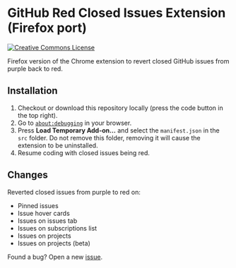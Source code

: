 # GitHub Red Closed Issues Extension (Firefox port)

[![Creative Commons License](https://i.creativecommons.org/l/by-nc-sa/4.0/88x31.png)](http://creativecommons.org/licenses/by-nc-sa/4.0/)

Firefox version of the Chrome extension to revert closed GitHub issues from purple back to red.

## Installation

1. Checkout or download this repository locally (press the code button in the top right).
2. Go to [`about:debugging`](https://developer.mozilla.org/en-US/docs/Tools/about:debugging) in your browser.
3. Press **Load Temporary Add-on…** and select the `manifest.json` in the `src` folder. Do not remove this folder, removing it will cause the extension to be uninstalled.
4. Resume coding with closed issues being red.
## Changes

Reverted closed issues from purple to red on:
- Pinned issues
- Issue hover cards
- Issues on issues tab
- Issues on subscriptions list
- Issues on projects
- Issues on projects (beta)

Found a bug? Open a new [issue](https://github.com/Katsute/GitHub-Red-Closed-Issues-Extension/issues).
